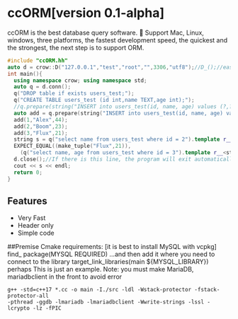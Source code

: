 ﻿# ccORM[version 0.1-alpha]
ccORM is the best database query software.
🚀 Support Mac, Linux, windows, three platforms, the fastest development speed, the quickest and the strongest, the next step is to support ORM.
```c++
#include "ccORM.hh"
auto d = crow::D("127.0.0.1","test","root","",3306,"utf8");//D_();//easy to connect
int main(){
  using namespace crow; using namespace std;
  auto q = d.conn();
  q("DROP table if exists users_test;");
  q("CREATE TABLE users_test (id int,name TEXT,age int);");
  //q.prepare(string("INSERT into users_test(id, name, age) values (?,?,?);"))(4, "Deaod", 32);
  auto add = q.prepare(string("INSERT into users_test(id, name, age) values (?,?,?);"));
  add(1,"Alex",44);
  add(2,"Boom",23);
  add(3,"Flux",21);
  string s = q("select name from users_test where id = 2").template r__<string>();
  EXPECT_EQUAL((make_tuple("Flux",21)),
    (q("select name, age from users_test where id = 3").template r__<string,int>()));
  d.close();//If there is this line, the program will exit automatically
  cout << s << endl;
  return 0;
}
```

## Features
 - Very Fast
 - Header only
 - Simple code

##Premise
Cmake requirements: [it is best to install MySQL with vcpkg]
find_ package(MYSQL REQUIRED)
...and then add it where you need to connect to the library
target_link_libraries(main ${MYSQL_LIBRARY})
perhaps
This is just an example. Note: you must make MariaDB, mariadbclient in the front to avoid error
```
g++ -std=c++17 *.cc -o main -I./src -ldl -Wstack-protector -fstack-protector-all
-pthread -ggdb -lmariadb -lmariadbclient -Wwrite-strings -lssl -lcrypto -lz -fPIC 
```